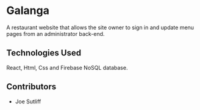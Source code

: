 # Galanga

A restaurant website that allows the site owner to sign in and update menu pages from an administrator back-end.

## Technologies Used

React, Html, Css and Firebase NoSQL database.

## Contributors

- Joe Sutliff
